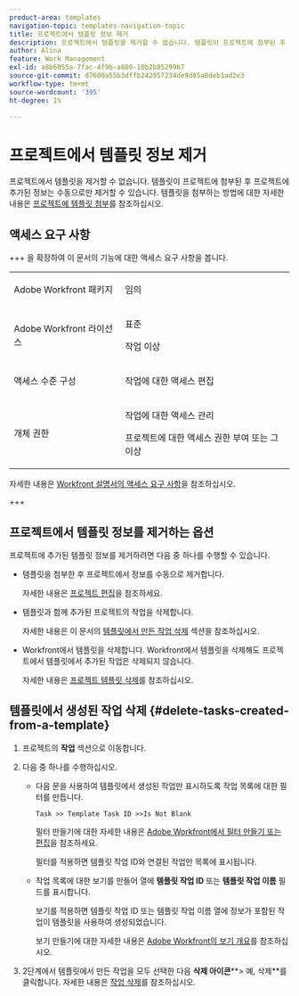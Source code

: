 ```yaml
---
product-area: templates
navigation-topic: templates-navigation-topic
title: 프로젝트에서 템플릿 정보 제거
description: 프로젝트에서 템플릿을 제거할 수 없습니다. 템플릿이 프로젝트에 첨부된 후 프로젝트에 추가된 정보는 수동으로만 제거할 수 있습니다. 템플릿 첨부에 대한 자세한 내용은 프로젝트에 템플릿 첨부를 참조하십시오.
author: Alina
feature: Work Management
exl-id: a8b6055a-7fac-4f9b-a880-10b2b85299b7
source-git-commit: d7600a55b3dffb242957234de9d85a0deb1ad2e3
workflow-type: tm+mt
source-wordcount: '395'
ht-degree: 1%

---
```


# 프로젝트에서 템플릿 정보 제거

프로젝트에서 템플릿을 제거할 수 없습니다. 템플릿이 프로젝트에 첨부된 후 프로젝트에 추가된 정보는 수동으로만 제거할 수 있습니다. 템플릿을 첨부하는 방법에 대한 자세한 내용은 [프로젝트에 템플릿 첨부](../../../manage-work/projects/create-and-manage-templates/attach-template-to-project.md)를 참조하십시오.

## 액세스 요구 사항

+++ 을 확장하여 이 문서의 기능에 대한 액세스 요구 사항을 봅니다. 

<table style="table-layout:auto"> 
 <col> 
 <col> 
 <tbody> 
  <tr> 
   <td role="rowheader">Adobe Workfront 패키지</td> 
   <td> <p>임의</p> </td> 
  </tr> 
  <tr> 
   <td role="rowheader">Adobe Workfront 라이선스</td> 
   <td> <p>표준</p>
   <p>작업 이상</p> </td> 
  </tr> 
  <tr> 
   <td role="rowheader">액세스 수준 구성</td> 
   <td> <p>작업에 대한 액세스 편집</p>  </td> 
  </tr> 
  <tr> 
   <td role="rowheader">개체 권한</td> 
   <td> <p>작업에 대한 액세스 관리 </p> <p>프로젝트에 대한 액세스 권한 부여 또는 그 이상</p>  </td> 
  </tr> 
 </tbody> 
</table>

자세한 내용은 [Workfront 설명서의 액세스 요구 사항](/help/quicksilver/administration-and-setup/add-users/access-levels-and-object-permissions/access-level-requirements-in-documentation.md)을 참조하십시오.

+++

<!--Old:

<table style="table-layout:auto"> 
 <col> 
 <col> 
 <tbody> 
  <tr> 
   <td role="rowheader">Adobe Workfront plan</td> 
   <td> <p>Any</p> </td> 
  </tr> 
  <tr> 
   <td role="rowheader">Adobe Workfront license*</td> 
   <td> <p>New: Standard</p>
   <p>Current: Work or higher</p> </td> 
  </tr> 
  <tr> 
   <td role="rowheader">Access level configurations</td> 
   <td> <p>Edit access to Tasks</p>  </td> 
  </tr> 
  <tr> 
   <td role="rowheader">Object permissions</td> 
   <td> <p>Manage access to tasks </p> <p>Contribute or higher access to the project </p>  </td> 
  </tr> 
 </tbody> 
</table>-->

## 프로젝트에서 템플릿 정보를 제거하는 옵션

프로젝트에 추가된 템플릿 정보를 제거하려면 다음 중 하나를 수행할 수 있습니다.

* 템플릿을 첨부한 후 프로젝트에서 정보를 수동으로 제거합니다.

  자세한 내용은 [프로젝트 편집](../../../manage-work/projects/manage-projects/edit-projects.md)을 참조하세요.

* 템플릿과 함께 추가된 프로젝트의 작업을 삭제합니다.

  자세한 내용은 이 문서의 [템플릿에서 만든 작업 삭제](#delete-tasks-created-from-a-template) 섹션을 참조하십시오.

* Workfront에서 템플릿을 삭제합니다. Workfront에서 템플릿을 삭제해도 프로젝트에서 템플릿에서 추가된 작업은 삭제되지 않습니다.

  자세한 내용은 [프로젝트 템플릿 삭제](../../../manage-work/projects/create-and-manage-templates/delete-templates.md)를 참조하십시오.

## 템플릿에서 생성된 작업 삭제 {#delete-tasks-created-from-a-template}

1. 프로젝트의 **작업** 섹션으로 이동합니다.
1. 다음 중 하나를 수행하십시오.

   * 다음 문을 사용하여 템플릿에서 생성된 작업만 표시하도록 작업 목록에 대한 필터를 만듭니다.

     ```
     Task >> Template Task ID >>Is Not Blank
     ```

     필터 만들기에 대한 자세한 내용은 [Adobe Workfront에서 필터 만들기 또는 편집](../../../reports-and-dashboards/reports/reporting-elements/create-filters.md)을 참조하세요.

     필터를 적용하면 템플릿 작업 ID와 연결된 작업만 목록에 표시됩니다.

   * 작업 목록에 대한 보기를 만들어 열에 **템플릿 작업 ID** 또는 **템플릿 작업 이름** 필드를 표시합니다.

     보기를 적용하면 템플릿 작업 ID 또는 템플릿 작업 이름 열에 정보가 포함된 작업이 템플릿을 사용하여 생성되었습니다.

     보기 만들기에 대한 자세한 내용은 [Adobe Workfront의 보기 개요](../../../reports-and-dashboards/reports/reporting-elements/views-overview.md)를 참조하십시오.

1. 2단계에서 템플릿에서 만든 작업을 모두 선택한 다음 **삭제 아이콘****> 예, 삭제**를 클릭합니다. 자세한 내용은 [작업 삭제](../../../manage-work/tasks/manage-tasks/delete-tasks.md)를 참조하십시오.
